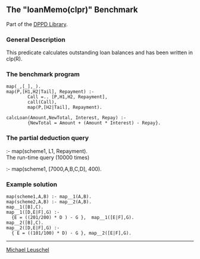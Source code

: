 The "loanMemo(clpr)" Benchmark
------------------------------

Part of the [DPPD
Library](https://github.com/leuschel/DPPD).

### General Description

This predicate calculates outstanding loan balances and has been written
in clp(R).

### The benchmark program

    map(_,[_],_).
    map(P,[H1,H2|Tail], Repayment) :-
            Call =.. [P,H1,H2, Repayment],
            call(Call), 
            map(P,[H2|Tail], Repayment).

    calcLoan(Amount,NewTotal, Interest, Repay) :-
            {NewTotal = Amount + (Amount * Interest) - Repay}.

### The partial deduction query

:- map(scheme1, L1, Repayment).\
The run-time query (10000 times)

:- map(scheme1, \[7000,A,B,C,D\], 400).

### Example solution

    map(scheme1,A,B) :- map__1(A,B).
    map(scheme2,A,B) :- map__2(A,B).
    map__1([B],C).
    map__1([D,E|F],G) :- 
      {E = ((201/200) * D ) - G },  map__1([E|F],G).
    map__2([B],C).
    map__2([D,E|F],G) :- 
      { E = ((101/100) * D) - G }, map__2([E|F],G).

------------------------------------------------------------------------

[Michael Leuschel](https://github.com/leuschel)

